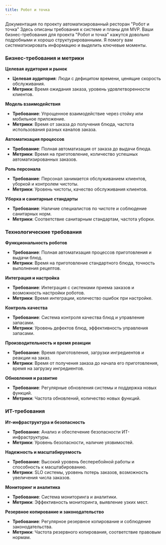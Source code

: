 ```yaml
---
title: Робот и точка
---
```


Документация по проекту автоматизированный ресторан "Робот и точка"
Здесь описаны требования к системе и планы для MVP.
Ваши бизнес-требования для проекта "Робот и точка" кажутся довольно подробными и хорошо структурированными. Я помогу вам систематизировать информацию и выделить ключевые моменты.

### Бизнес-требования и метрики

**Целевая аудитория и рынок**
   - **Целевая аудитория**: Люди с дефицитом времени, ценящие скорость обслуживания.
   - **Метрики**: Время ожидания заказа, уровень удовлетворенности клиентов.

**Модель взаимодействия**
   - **Требование**: Упрощенное взаимодействие через стойку или мобильное приложение.
   - **Метрики**: Время от заказа до получения блюда, частота использования разных каналов заказа.

**Автоматизация процессов**
   - **Требование**: Полная автоматизация от заказа до выдачи блюда.
   - **Метрики**: Время на приготовление, количество успешных автоматизированных заказов.

**Роль персонала**
   - **Требование**: Персонал занимается обслуживанием клиентов, уборкой и контролем чистоты.
   - **Метрики**: Уровень чистоты, качество обслуживания клиентов.

**Уборка и санитарные стандарты**
   - **Требование**: Наличие специалистов по чистоте и соблюдение санитарных норм.
   - **Метрики**: Соответствие санитарным стандартам, частота уборки.

### Технологические требования

**Функциональность роботов**
   - **Требование**: Полная автоматизация процессов приготовления и выдачи блюд.
   - **Метрики**: Время на приготовление стандартного блюда, точность выполнения рецептов.

**Интеграция и настройка**
   - **Требование**: Интеграция с системами приема заказов и возможность настройки роботов.
   - **Метрики**: Время интеграции, количество ошибок при настройке.

**Контроль качества**
   - **Требование**: Система контроля качества блюд и управление запасами.
   - **Метрики**: Уровень дефектов блюд, эффективность управления запасами.

**Производительность и время реакции**
   - **Требование**: Время приготовления, загрузки ингредиентов и реакции на заказ.
   - **Метрики**: Время от получения заказа до начала его приготовления, время на загрузку ингредиентов.

**Обновления и развитие**
   - **Требование**: Регулярные обновления системы и поддержка новых функций.
   - **Метрики**: Частота обновлений, количество новых функций.

### ИТ-требования

**Ит-инфраструктура и безопасность**
   - **Требование**: Анализ и обеспечение безопасности ИТ-инфраструктуры.
   - **Метрики**: Уровень безопасности, наличие уязвимостей.

**Надежность и масштабируемость**
   - **Требование**: Высокий уровень бесперебойной работы и способность к масштабированию.
   - **Метрики**: SLO системы, уровень потерь заказов, возможность увеличения числа заказов.

**Мониторинг и аналитика**
   - **Требование**: Система мониторинга и аналитики.
   - **Метрики**: Эффективность мониторинга, выявление узких мест.

**Резервное копирование и законодательство**
   - **Требование**: Регулярное резервное копирование и соблюдение законодательства.
   - **Метрики**: Частота резервного копирования, соответствие правовым нормам.